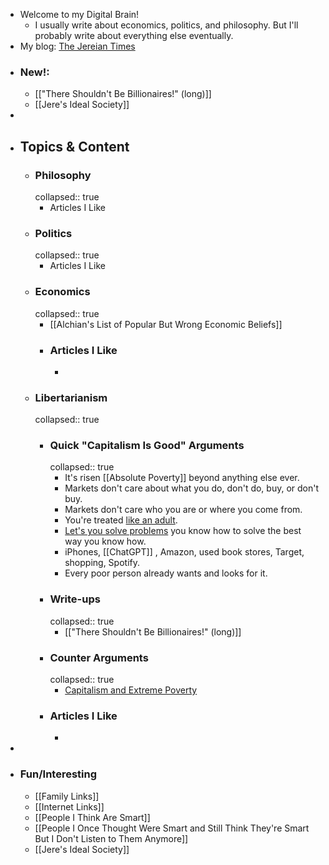 - Welcome to my Digital Brain!
	- I usually write about economics, politics, and philosophy. But I'll probably write about everything else eventually.
- My blog: [The Jereian Times](https://lesymboliste.substack.com/)
- ### New!:
	- [["There Shouldn't Be Billionaires!" (long)]]
	- [[Jere's Ideal Society]]
-
- ## Topics & Content
	- ### Philosophy
	  collapsed:: true
		- Articles I Like
	- ### Politics
	  collapsed:: true
		- Articles I Like
	- ### Economics
	  collapsed:: true
		- [[Alchian's List of Popular But Wrong Economic Beliefs]]
		- ### Articles I Like
			-
	- ### Libertarianism
	  collapsed:: true
		- ### Quick "Capitalism Is Good" Arguments
		  collapsed:: true
			- It's risen [[Absolute Poverty]] beyond anything else ever.
			- Markets don't care about what you do, don't do, buy, or don't buy.
			- Markets don't care who you are or where you come from.
			- You're treated [like an adult](https://www.deirdremccloskey.com/docs/pdf/McCloskey_LiberalismAdultism.pdf).
			- [Let's you solve problems](https://www.kysq.org/docs/Hayek_45.pdf) you know how to solve the best way you know how.
			- iPhones, [[ChatGPT]] , Amazon, used book stores, Target, shopping, Spotify.
			- Every poor person already wants and looks for it.
		- ### Write-ups
		  collapsed:: true
			- [["There Shouldn't Be Billionaires!" (long)]]
		- ### Counter Arguments
		  collapsed:: true
			- [Capitalism and Extreme Poverty](https://www.sciencedirect.com/science/article/pii/S0305750X22002169#s0045)
		- ### Articles I Like
			-
-
- ### Fun/Interesting
	- [[Family Links]]
	- [[Internet Links]]
	- [[People I Think Are Smart]]
	- [[People I Once Thought Were Smart and Still Think They're Smart But I Don't Listen to Them Anymore]]
	- [[Jere's Ideal Society]]